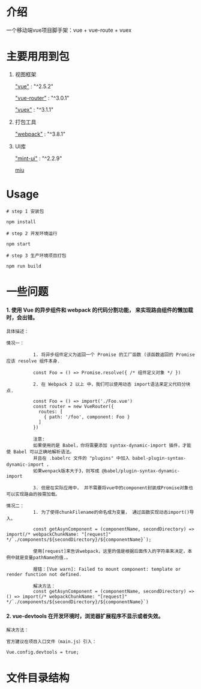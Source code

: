 # 介绍
一个移动端vue项目脚手架：vue + vue-route + vuex

# 主要用用到包

1. 视图框架

    ["vue"](https://cn.vuejs.org/v2/guide/) :  "^2.5.2"

    ["vue-router"](https://router.vuejs.org/zh/) : "^3.0.1"

    ["vuex"](https://vuex.vuejs.org/zh/guide/) :  "^3.1.1"

2. 打包工具

    ["webpack"](https://www.webpackjs.com/concepts/) :  "^3.8.1"

3. UI库

    ["mint-ui"](http://mint-ui.github.io/) : "^2.2.9"
    
    [miu](https://dev.dcloud.net.cn/mui/ui/#badges)


# Usage

`# step 1 安装包`

`npm install`

`# step 2 开发环境运行 `

`npm start`

`# step 3 生产环境项目打包`

`npm run build`


# 一些问题
#### 1. 使用 Vue 的异步组件和 webpack 的代码分割功能， 来实现路由组件的懒加载时，会出错。

```
具体描述：

情况一：

          1. 将异步组件定义为返回一个 Promise 的工厂函数 (该函数返回的 Promise 应该 resolve 组件本身.

          const Foo = () => Promise.resolve({ /* 组件定义对象 */ })

          2. 在 Webpack 2 以上 中，我们可以使用动态 import语法来定义代码分块点.

          const Foo = () => import('./Foo.vue')
          const router = new VueRouter({
            routes: [
              { path: '/foo', component: Foo }
            ]
          })

          注意:
          如果使用的是 Babel，你将需要添加 syntax-dynamic-import 插件，才能使 Babel 可以正确地解析语法。
          并且在 .babelrc 文件的 "plugins" 中加入 babel-plugin-syntax-dynamic-import ， 
          如果wenpack版本大于3，则写成 @babel/plugin-syntax-dynamic-import

          3. 但是在实际应用中， 并不需要将vue中的component封装成Promise对象也可以实现路由的按需加载。

情况二：
          1. 为了使得chunkFilename的命名成为变量， 通过函数实现动态import()导入。

          const getAsynComponent = (componentName, secondDirectory) => import(/* webpackChunkName: "[request]" */`./components/${secondDirectory}/${componentName}`);
          
          使用[request]来告诉webpack，这里的值是根据后面传入的字符串来决定，本例中就是变量pathName的值.。

          报错：[Vue warn]: Failed to mount component: template or render function not defined.

          解决方法：
          const getAsynComponent = (componentName, secondDirectory) => () => import(/* webpackChunkName: "[request]" */`./components/${secondDirectory}/${componentName}`)
```



#### 2. vue-devtools 在开发环境时，浏览器扩展程序不显示或者失效。
```
解决方法：

官方建议在项目入口文件（main.js）引入：

Vue.config.devtools = true;

``` 





# 文件目录结构

